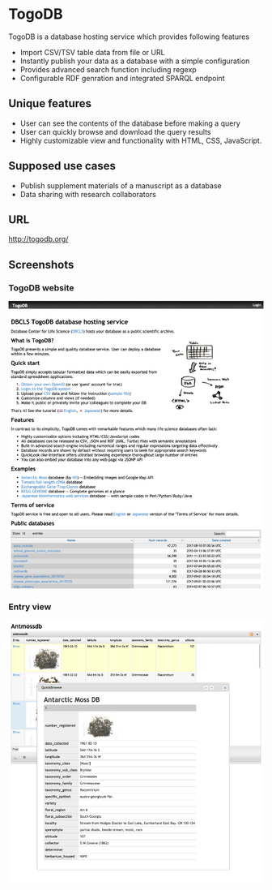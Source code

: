 # TogoDB

TogoDB is a database hosting service which provides following features

* Import CSV/TSV table data from file or URL
* Instantly publish your data as a database with a simple configuration
* Provides advanced search function including regexp
* Configurable RDF genration and integrated SPARQL endpoint

## Unique features

* User can see the contents of the database before making a query
* User can quickly browse and download the query results
* Highly customizable view and functionality with HTML, CSS, JavaScript.

## Supposed use cases

* Publish supplement materials of a manuscript as a database
* Data sharing with research collaborators

## URL

http://togodb.org/

## Screenshots

### TogoDB website

![Fig-1](images/TogoDB_fig-1.png)

### Entry view

![Fig-2](images/TogoDB_fig-2.png)


